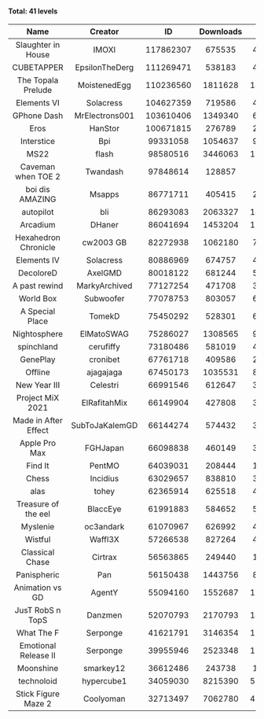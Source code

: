 #### Total: 41 levels

| Name | Creator | ID | Downloads | Likes |
|:---:|:---:|:---:|:---:|:---:|
| Slaughter in House | IMOXI | 117862307 | 675535 | 42146
| CUBETAPPER | EpsilonTheDerg | 111269471 | 538183 | 45005
| The Topala Prelude | MoistenedEgg | 110236560 | 1811628 | 148723
| Elements VI | Solacress | 104627359 | 719586 | 42690
| GPhone Dash | MrElectrons001 | 103610406 | 1349340 | 62560
| Eros | HanStor | 100671815 | 276789 | 21136
| Interstice | Bpi | 99331058 | 1054637 | 94173
| MS22 | flash | 98580516 | 3446063 | 110439
| Caveman when TOE 2 | Twandash | 97848614 | 128857 | 9062
| boi dis AMAZING | Msapps | 86771711 | 405415 | 27071
| autopilot | bli | 86293083 | 2063327 | 143963
| Arcadium | DHaner | 86041694 | 1453204 | 117269
| Hexahedron Chronicle | cw2003 GB | 82272938 | 1062180 | 70684
| Elements IV | Solacress | 80886969 | 674757 | 45995
| DecoloreD | AxelGMD | 80018122 | 681244 | 55911
| A past rewind | MarkyArchived | 77127254 | 471708 | 31486
| World Box | Subwoofer | 77078753 | 803057 | 67860
| A Special Place | TomekD | 75450292 | 528301 | 69447
| Nightosphere | ElMatoSWAG | 75286027 | 1308565 | 98733
| spinchland | cerufiffy | 73180486 | 581019 | 43042
| GenePlay | cronibet | 67761718 | 409586 | 26073
| Offline | ajagajaga | 67450173 | 1035531 | 87994
| New Year III | Celestri | 66991546 | 612647 | 39310
| Project MiX 2021 | ElRafitahMix | 66149904 | 427808 | 33686
| Made in After Effect | SubToJaKalemGD | 66144274 | 574432 | 34347
| Apple Pro Max | FGHJapan | 66098838 | 460149 | 37490
| Find It | PentMO | 64039031 | 208444 | 14688
| Chess | Incidius | 63029657 | 838810 | 35988
| alas | tohey | 62365914 | 625518 | 49298
| Treasure of the eel | BlaccEye | 61991883 | 584652 | 53231
| Myslenie | oc3andark | 61070967 | 626992 | 46367
| Wistful | Waffl3X | 57266538 | 827264 | 46303
| Classical Chase | Cirtrax | 56563865 | 249440 | 17132
| Panispheric | Pan | 56150438 | 1443756 | 84915
| Animation vs GD | AgentY | 55094160 | 1552687 | 119614
| JusT RobS n TopS | Danzmen | 52070793 | 2170793 | 143295
| What The F | Serponge | 41621791 | 3146354 | 177818
| Emotional Release II | Serponge | 39955946 | 2523348 | 192010
| Moonshine | smarkey12 | 36612486 | 243738 | 11714
| technoloid | hypercube1 | 34059030 | 8215390 | 537444
| Stick Figure Maze 2 | Coolyoman | 32713497 | 7062780 | 432667
